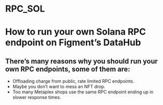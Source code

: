 # RPC_SOL
# How to run your own Solana RPC endpoint on Figment’s DataHub

## There’s many reasons why you should run your own RPC endpoints, some of them are:

- Offloading charge from public, rate limited RPC endpoints.
- Maybe you don’t want to mess an NFT drop.
- Too many Metaplex shops use the same RPC endpoint ending up in slower response times.

